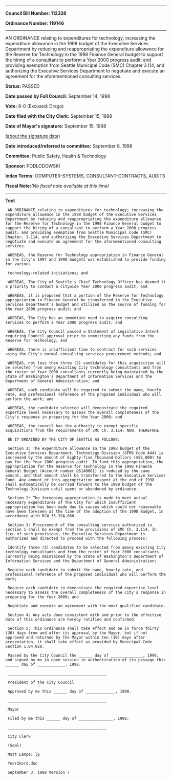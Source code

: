 

********

**Council Bill Number: 112328**
   
**Ordinance Number: 119146**
********

 AN ORDINANCE relating to expenditures for technology; increasing the expenditure allowance in the 1998 budget of the Executive Services Department by reducing and reappropriating the expenditure allowance for the Reserve for Technology in the 1998 Finance General budget to support the hiring of a consultant to perform a Year 2000 progress audit; and providing exemption from Seattle Municipal Code (SMC) Chapter 3.114, and authorizing the Executive Services Department to negotiate and execute an agreement for the aforementioned consulting services.

**Status:** PASSED
   
**Date passed by Full Council:** September 14, 1998
   
**Vote:** 8-0 (Excused: Drago)
   
**Date filed with the City Clerk:** September 15, 1998
   
**Date of Mayor's signature:** September 15, 1998
   
[(about the signature date)](/~public/approvaldate.htm)
   
   
   
**Date introduced/referred to committee:** September 8, 1998
   
**Committee:** Public Safety, Health & Technology
   
**Sponsor:** PODLODOWSKI
   
   
**Index Terms:** COMPUTER-SYSTEMS, CONSULTANT-CONTRACTS, AUDITS

**Fiscal Note:**_(No fiscal note available at this time)_

********

**Text**
   
```
 AN ORDINANCE relating to expenditures for technology; increasing the expenditure allowance in the 1998 budget of the Executive Services Department by reducing and reappropriating the expenditure allowance for the Reserve for Technology in the 1998 Finance General budget to support the hiring of a consultant to perform a Year 2000 progress audit; and providing exemption from Seattle Municipal Code (SMC) Chapter. 3.114, and authorizing the Executive Services Department to negotiate and execute an agreement for the aforementioned consulting services.

 WHEREAS, the Reserve for Technology appropriation in Finance General in the City's 1997 and 1998 budgets was established to provide funding for various

 technology-related initiatives; and

 WHEREAS, The City of Seattle's Chief Technology Officer has deemed it a priority to conduct a citywide Year 2000 progress audit; and

 WHEREAS, it is proposed that a portion of the Reserve for Technology appropriation in Finance General be transferred to the Executive Services Department's budget and utilized as the source of funding for the Year 2000 progress audit; and

 WHEREAS, The City has an immediate need to acquire consulting services to perform a Year 2000 progress audit; and

 WHEREAS, the City Council passed a Statement of Legislative Intent requiring Council approval prior to committing any funds from the Reserve for Technology; and

 WHEREAS, there is insufficient time to contract for such services using the City's normal consulting services procurement methods; and

 WHEREAS, not less then three (3) candidates for this acquisition will be selected from among existing City technology consultants and from the roster of Year 2000 consultants currently being maintained by the State of Washington's Department of Information Services and the Department of General Administration; and

 WHEREAS, each candidate will be required to submit the name, hourly rate, and professional reference of the proposed individual who will perform the work; and

 WHEREAS, the candidate selected will demonstrate the required expertise level necessary to assess the overall completeness of the City's response in preparing for the Year 2000; and

 WHEREAS, the council has the authority to exempt specific acquisitions from the requirements of SMC Ch. 3.114; NOW, THEREFORE,

 BE IT ORDAINED BY THE CITY OF SEATTLE AS FOLLOWS:

 Section 1: The expenditure allowance in the 1998 budget of the Executive Services Department, Technology Division (SFMS Code A44) is increased by the amount of Eighty-five Thousand Dollars ($85,000) to pay for the Year 2000 progress audit. To fund this appropriation, the appropriation for the Reserve for Technology in the 1998 Finance General Budget (Account number Q5140001) is reduced by the same amount, and that amount shall be transferred to the Executive Services Fund. Any amount of this appropriation unspent at the end of 1998 shall automatically be carried forward to the 1999 budget of the Technology Division until spent or abandoned by ordinance.

 Section 2: The foregoing appropriation is made to meet actual necessary expenditures of the City for which insufficient appropriation has been made due to causes which could not reasonably have been foreseen at the time of the adoption of the 1998 Budget, in accordance with RCW 35.32A.060.

 Section 3: Procurement of the consulting services authorized in section 1 shall be exempt from the provisions of SMC Ch. 3.114. In lieu of such provisions, the Executive Services Department is authorized and directed to proceed with the following process:

 Identify three (3) candidates to be selected from among existing City technology consultants and from the roster of Year 2000 consultants currently being maintained by the State of Washington's Department of Information Services and the Department of General Administration;

 Require each candidate to submit the name, hourly rate, and professional reference of the proposed individual who will perform the work;

 Require each candidate to demonstrate the required expertise level necessary to assess the overall completeness of the City's response in preparing for the Year 2000; and

 Negotiate and execute an agreement with the most qualified candidate.

 Section 4: Any acts done consistent with and prior to the effective date of this ordinance are hereby ratified and confirmed.

 Section 5: This ordinance shall take effect and be in force thirty (30) days from and after its approval by the Mayor, but if not approved and returned by the Mayor within ten (10) days after presentation, it shall take effect as provided by Municipal Code Section 1.04.020.

 Passed by the City Council the ______ day of ______________, 1998, and signed by me in open session in authentication of its passage this ______ day of ____________, 1998.

 ___________________________________________

 President of the City Council

 Approved by me this ______ day of _____________, 1998.

 ___________________________________________

 Mayor

 Filed by me this ______ day of _______________, 1998.

 ___________________________________________

 City Clerk

 (Seal)

 Matt Lampe: lp

 Year2kord.doc

 September 3, 1998 Version 7

```
